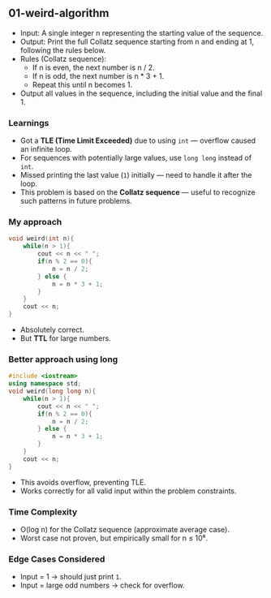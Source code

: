 ## 01-weird-algorithm

- Input: A single integer n representing the starting value of the sequence.
- Output: Print the full Collatz sequence starting from n and ending at 1, following the rules below.
- Rules (Collatz sequence):
  - If n is even, the next number is n / 2.
  - If n is odd, the next number is n \* 3 + 1.
  - Repeat this until n becomes 1.
- Output all values in the sequence, including the initial value and the final 1.

### **Learnings**

- Got a **TLE (Time Limit Exceeded)** due to using `int` — overflow caused an infinite loop.
- For sequences with potentially large values, use `long long` instead of `int`.
- Missed printing the last value (`1`) initially — need to handle it after the loop.
- This problem is based on the **Collatz sequence** — useful to recognize such patterns in future problems.

### My approach

```cpp
void weird(int n){
    while(n > 1){
        cout << n << " ";
        if(n % 2 == 0){
            n = n / 2;
        } else {
            n = n * 3 + 1;
        }
    }
    cout << n;
}
```

- Absolutely correct.
- But **TTL** for large numbers.

### Better approach using **long**

```cpp
#include <iostream>
using namespace std;
void weird(long long n){
    while(n > 1){
        cout << n << " ";
        if(n % 2 == 0){
            n = n / 2;
        } else {
            n = n * 3 + 1;
        }
    }
    cout << n;
}
```

- This avoids overflow, preventing TLE.
- Works correctly for all valid input within the problem constraints.

### Time Complexity

- O(log n) for the Collatz sequence (approximate average case).
- Worst case not proven, but empirically small for n ≤ 10⁶.

### Edge Cases Considered

- Input = 1 → should just print `1`.
- Input = large odd numbers → check for overflow.
